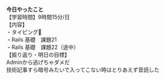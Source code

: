 **今日やったこと**<br>
【学習時間】9時間15分/日<br>
【内容】<br>
・タイピング🍦<br>
・Rails 基礎　課題21<br>
・Rails 基礎　課題22（途中）<br>
【振り返り・明日の目標】<br>
Adminから逃げちゃダメだ<br>
技術記事すら暗号みたいで入ってこない時はとりあえず音読した<br>